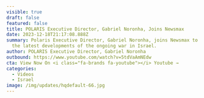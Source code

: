 ```yaml
---
visible: true
draft: false
featured: false
title: POLARIS Executive Director, Gabriel Noronha, Joins Newsmax
date: 2023-12-18T21:17:08.888Z
summary: Polaris Executive Director, Gabriel Noronha, joins Newsmax to discuss
  the latest developments of the ongoing war in Israel.
author: POLARIS Executive Director, Gabriel Noronha
outbound: https://www.youtube.com/watch?v=5tdVaAmNEdw
cta: View Now On <i class="fa-brands fa-youtube"></i> Youtube →
categories:
  - Videos
  - Israel
image: /img/updates/hqdefault-66.jpg
---
```


